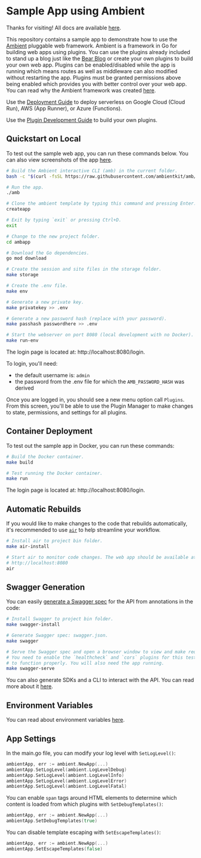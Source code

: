 # Sample App using Ambient

Thanks for visiting! All docs are available [here](https://ambientkit.github.io/docs/).

This repository contains a sample app to demonstrate how to use the [Ambient](https://github.com/ambientkit/ambient) pluggable web framework. Ambient is a framework in Go for building web apps using plugins. You can use the plugins already included to stand up a blog just like the [Bear Blog](https://bearblog.dev/) or create your own plugins to build your own web app. Plugins can be enabled/disabled while the app is running which means routes as well as middleware can also modified without restarting the app. Plugins must be granted permissions above being enabled which provides you with better control over your web app. You can read why the Ambient framework was created [here](https://ambientkit.github.io/docs/docs/faq).

Use the [Deployment Guide](DEPLOYMENT.md) to deploy serverless on Google Cloud (Cloud Run), AWS (App Runner), or Azure (Functions).

Use the [Plugin Development Guide](https://ambientkit.github.io/docs/docs/plugins/overview) to build your own plugins.

## Quickstart on Local

To test out the sample web app, you can run these commands below. You can also view screenshots of the app [here](https://ambientkit.github.io/docs/docs/introduction/screenshots).

```bash
# Build the Ambient interactive CLI (amb) in the current folder.
bash -c "$(curl -fsSL https://raw.githubusercontent.com/ambientkit/amb/main/bash/install.sh)"

# Run the app.
./amb

# Clone the ambient template by typing this command and pressing Enter.
createapp

# Exit by typing `exit` or pressing Ctrl+D.
exit

# Change to the new project folder.
cd ambapp

# Download the Go dependencies.
go mod download

# Create the session and site files in the storage folder.
make storage

# Create the .env file.
make env

# Generate a new private key.
make privatekey >> .env

# Generate a new password hash (replace with your password).
make passhash passwordhere >> .env

# Start the webserver on port 8080 (local development with no Docker).
make run-env
```

The login page is located at: http://localhost:8080/login.

To login, you'll need:

- the default username is: `admin`
- the password from the .env file for which the `AMB_PASSWORD_HASH` was derived

Once you are logged in, you should see a new menu option call `Plugins`. From this screen, you'll be able to use the Plugin Manager to make changes to state, permissions, and settings for all plugins.

## Container Deployment

To test out the sample app in Docker, you can run these commands:

```bash
# Build the Docker container.
make build

# Test running the Docker container.
make run
```

The login page is located at: http://localhost:8080/login.

## Automatic Rebuilds

If you would like to make changes to the code that rebuilds automatically, it's recommended to use [`air`](https://github.com/cosmtrek/air) to help streamline your workflow.

```bash
# Install air to project bin folder.
make air-install

# Start air to monitor code changes. The web app should be available at:
# http://localhost:8080
air
```

## Swagger Generation

You can easily [generate a Swagger spec](https://goswagger.io/use/spec.html) for the API from annotations in the code:

```bash
# Install Swagger to project bin folder.
make swagger-install

# Generate Swagger spec: swagger.json.
make swagger

# Serve the Swagger spec and open a browser window to view and make requests.
# You need to enable the `healthcheck` and `cors` plugins for this testable UI
# to function properly. You will also need the app running.
make swagger-serve
```

You can also generate SDKs and a CLI to interact with the API. You can read more about it [here](https://goswagger.io/generate/requirements.html).

## Environment Variables

You can read about environment variables [here](https://ambientkit.github.io/docs/docs/architecture/envars).

## App Settings

In the main.go file, you can modify your log level with `SetLogLevel()`:

```go
ambientApp, err := ambient.NewApp(...)
ambientApp.SetLogLevel(ambient.LogLevelDebug)
ambientApp.SetLogLevel(ambient.LogLevelInfo)
ambientApp.SetLogLevel(ambient.LogLevelError)
ambientApp.SetLogLevel(ambient.LogLevelFatal)
```

You can enable `span` tags around HTML elements to determine which content is loaded from which plugins with `SetDebugTemplates()`:

```go
ambientApp, err := ambient.NewApp(...)
ambientApp.SetDebugTemplates(true)
```

You can disable template escaping with `SetEscapeTemplates()`:

```go
ambientApp, err := ambient.NewApp(...)
ambientApp.SetEscapeTemplates(false)
```
